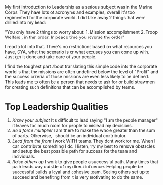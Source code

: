   My first introduction to Leadership as a serious subject was in the Marine Corps. They have lots of acronyms and examples, overall it's too regimented for the corporate world. I did take away 2 things that were drilled into my head:

"You only have 2 things to worry about: 1. Mission accomplishment 2. Troop Welfare , in that order. In peace time you reverse the order"

  I read a lot into that. There's no restrictions based on what resources you have, CYA, what the scenario is or what excuses you can come up with. Just get it done and take care of your people.

  I find the toughest part about translating this simple code into the corporate world is that the missions are often undefined below the level of "Profit" and the success criteria of those missions are even less likely to be defined. This leads me to often be a person that needs to ask for or build strawmen for creating such definitions that can be accomplished by teams.

# Top Leadership Qualities

1. *Know your subject* It's difficult to lead saying "I am the people manager" it leaves too much room for people to mislead my decisions.
2. *Be a force multiplier* I am there to make the whole greater than the sum of parts. Otherwise, I should be an individual contributor.
3. *Lead from the front* I work WITH teams. They dont work for me. When I can contribute something I do. I listen, try my best to remove obstacles and setup the best possible path for success for the team and individuals.
4. *Raise others up* I work to give people a successful path. Many times that path leads way outside of my direct influence. Helping people be successful builds a loyal and cohesive team. Seeing others set up to succeed and benefiting from it is very motivating to do the same.
